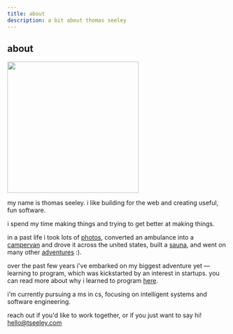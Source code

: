 ```yaml
---
title: about
description: a bit about thomas seeley
---
```

## about

<img  width='300'  src='/images/stand.jpg'>

my name is thomas seeley. i like building for the web and creating useful, fun software.

i spend my time making things and trying to get better at making things.

in a past life i took lots of [photos](/photos), converted an ambulance into a [campervan](/posts/shelby-the-vanbulance) and drove it across the united states, built a [sauna](/posts/sauna), and went on many other [adventures](/posts/adventures) :).

over the past few years i've embarked on my biggest adventure yet — learning to program, which was kickstarted by an interest in startups. you can read more about why i learned to program [here](/posts/why-i-learned-to-program).

i'm currently pursuing a ms in cs, focusing on intelligent systems and software engineering.



reach out if you'd like to work together, or if you just want to say hi! hello@tseeley.com


